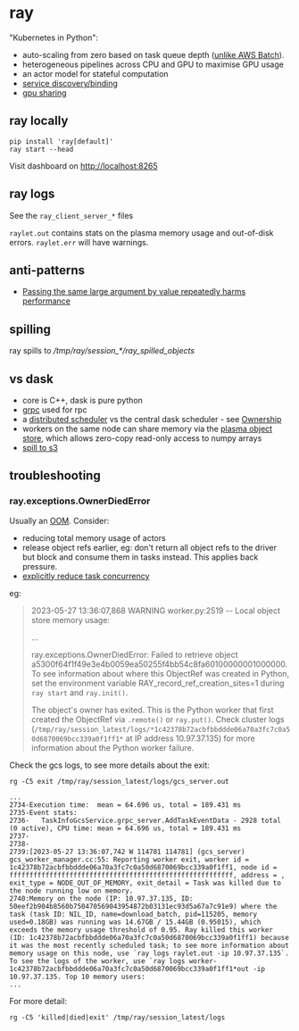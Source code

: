 # ray

"Kubernetes in Python":

- auto-scaling from zero based on task queue depth ([unlike AWS Batch](https://raysummit.anyscale.com/content/Videos/nAcQJ2jkNGDjJ5smP)).
- heterogeneous pipelines across CPU and GPU to maximise GPU usage
- an actor model for stateful computation
- [service discovery/binding](https://docs.ray.io/en/latest/serve/key-concepts.html#servehandle-composing-deployments)
- [gpu sharing](https://docs.ray.io/en/latest/serve/scaling-and-resource-allocation.html#fractional-cpus-and-fractional-gpus)

## ray locally

```
pip install 'ray[default]'
ray start --head
```

Visit dashboard on [http://localhost:8265](http://localhost:8265)

## ray logs

See the `ray_client_server_*` files

`raylet.out` contains stats on the plasma memory usage and out-of-disk errors.
`raylet.err` will have warnings.

## anti-patterns

- [Passing the same large argument by value repeatedly harms performance](https://docs.ray.io/en/master/ray-core/patterns/pass-large-arg-by-value.html)

## spilling

ray spills to _/tmp/ray/session\_\*/ray_spilled_objects_

## vs dask

- core is C++, dask is pure python
- [grpc](https://medium.com/riselab/optimizing-distributed-futures-over-grpc-f34c01b7905c) used for rpc
- a [distributed scheduler](https://www.youtube.com/watch?v=2fem9_iBo-c) vs the central dask scheduler - see [Ownership](https://docs.google.com/document/d/1tBw9A4j62ruI5omIJbMxly-la5w4q_TjyJgJL_jN2fI/preview#heading=h.vjc9egi2q5aa)
- workers on the same node can share memory via the [plasma object store](https://docs.ray.io/en/latest/ray-core/objects/serialization.html), which allows zero-copy read-only access to numpy arrays
- [spill to s3](https://docs.ray.io/en/latest/ray-core/objects/object-spilling.html)

## troubleshooting

### ray.exceptions.OwnerDiedError

Usually an [OOM](https://docs.ray.io/en/latest/ray-core/scheduling/ray-oom-prevention.html). Consider:

- reducing total memory usage of actors
- release object refs earlier, eg: don't return all object refs to the driver but block and consume them in tasks instead. This applies back pressure.
- [explicitly reduce task concurrency](https://docs.ray.io/en/latest/ray-core/patterns/limit-running-tasks.html#core-patterns-limit-running-tasks)

eg:

> 2023-05-27 13:36:07,868 WARNING worker.py:2519 -- Local object store memory usage:
>
> ...
>
> ray.exceptions.OwnerDiedError: Failed to retrieve object a5300f64f1f49e3e4b0059ea50255f4bb54c8fa60100000001000000. To see information about where this ObjectRef was created in Python, set the environment variable RAY_record_ref_creation_sites=1 during `ray start` and `ray.init()`.
>
> The object's owner has exited. This is the Python worker that first created the ObjectRef via `.remote()` or `ray.put()`. Check cluster logs (`/tmp/ray/session_latest/logs/*1c42378b72acbfbbddde06a70a3fc7c0a50d6870069bcc339a0f1ff1*` at IP address 10.97.37.135) for more information about the Python worker failure.

Check the gcs logs, to see more details about the exit:

```
rg -C5 exit /tmp/ray/session_latest/logs/gcs_server.out

...
2734-Execution time:  mean = 64.696 us, total = 189.431 ms
2735-Event stats:
2736-   TaskInfoGcsService.grpc_server.AddTaskEventData - 2928 total (0 active), CPU time: mean = 64.696 us, total = 189.431 ms
2737-
2738-
2739:[2023-05-27 13:36:07,742 W 114781 114781] (gcs_server) gcs_worker_manager.cc:55: Reporting worker exit, worker id = 1c42378b72acbfbbddde06a70a3fc7c0a50d6870069bcc339a0f1ff1, node id = ffffffffffffffffffffffffffffffffffffffffffffffffffffffff, address = , exit_type = NODE_OUT_OF_MEMORY, exit_detail = Task was killed due to the node running low on memory.
2740:Memory on the node (IP: 10.97.37.135, ID: 50eef2b904b8560b750470569043954872b03131ec93d5a67a7c91e9) where the task (task ID: NIL_ID, name=download_batch, pid=115205, memory used=0.18GB) was running was 14.67GB / 15.44GB (0.95015), which exceeds the memory usage threshold of 0.95. Ray killed this worker (ID: 1c42378b72acbfbbddde06a70a3fc7c0a50d6870069bcc339a0f1ff1) because it was the most recently scheduled task; to see more information about memory usage on this node, use `ray logs raylet.out -ip 10.97.37.135`. To see the logs of the worker, use `ray logs worker-1c42378b72acbfbbddde06a70a3fc7c0a50d6870069bcc339a0f1ff1*out -ip 10.97.37.135. Top 10 memory users:
...

```

For more detail:

```
rg -C5 'killed|died|exit' /tmp/ray/session_latest/logs
```
